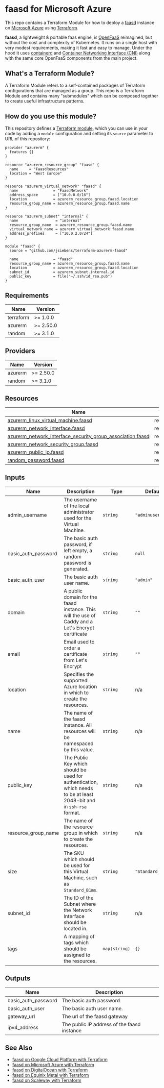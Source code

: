 # faasd for Microsoft Azure

This repo contains a Terraform Module for how to deploy a [faasd](https://github.com/openfaas/faasd) instance on
[Microsoft Azure](https://azure.microsoft.com/) using [Terraform](https://www.terraform.io/).

__faasd__, a lightweight & portable faas engine, is [OpenFaaS](https://github.com/openfaas/) reimagined, but without the cost and complexity of Kubernetes. It runs on a single host with very modest requirements, making it fast and easy to manage. Under the hood it uses [containerd](https://containerd.io/) and [Container Networking Interface (CNI)](https://github.com/containernetworking/cni) along with the same core OpenFaaS components from the main project.

## What's a Terraform Module?

A Terraform Module refers to a self-contained packages of Terraform configurations that are managed as a group. This repo
is a Terraform Module and contains many "submodules" which can be composed together to create useful infrastructure patterns.

## How do you use this module?

This repository defines a [Terraform module](https://www.terraform.io/docs/modules/usage.html), which you can use in your
code by adding a `module` configuration and setting its `source` parameter to URL of this repository:

```hcl
provider "azurerm" {
  features {}
}

resource "azurerm_resource_group" "faasd" {
  name     = "FaasdResources"
  location = "West Europe"
}

resource "azurerm_virtual_network" "faasd" {
  name                = "FaasdNetwork"
  address_space       = ["10.0.0.0/16"]
  location            = azurerm_resource_group.faasd.location
  resource_group_name = azurerm_resource_group.faasd.name
}

resource "azurerm_subnet" "internal" {
  name                 = "internal"
  resource_group_name  = azurerm_resource_group.faasd.name
  virtual_network_name = azurerm_virtual_network.faasd.name
  address_prefixes     = ["10.0.2.0/24"]
}

module "faasd" {
  source = "github.com/jsiebens/terraform-azurerm-faasd"
  
  name                = "faasd"
  resource_group_name = azurerm_resource_group.faasd.name
  location            = azurerm_resource_group.faasd.location
  subnet_id           = azurerm_subnet.internal.id
  public_key          = file("~/.ssh/id_rsa.pub")
}
```

<!-- BEGIN_TF_DOCS -->
## Requirements

| Name | Version |
|------|---------|
| terraform | >= 1.0.0 |
| azurerm | >= 2.50.0 |
| random | >= 3.1.0 |

## Providers

| Name | Version |
|------|---------|
| azurerm | >= 2.50.0 |
| random | >= 3.1.0 |

## Resources

| Name | Type |
|------|------|
| [azurerm_linux_virtual_machine.faasd](https://registry.terraform.io/providers/hashicorp/azurerm/latest/docs/resources/linux_virtual_machine) | resource |
| [azurerm_network_interface.faasd](https://registry.terraform.io/providers/hashicorp/azurerm/latest/docs/resources/network_interface) | resource |
| [azurerm_network_interface_security_group_association.faasd](https://registry.terraform.io/providers/hashicorp/azurerm/latest/docs/resources/network_interface_security_group_association) | resource |
| [azurerm_network_security_group.faasd](https://registry.terraform.io/providers/hashicorp/azurerm/latest/docs/resources/network_security_group) | resource |
| [azurerm_public_ip.faasd](https://registry.terraform.io/providers/hashicorp/azurerm/latest/docs/resources/public_ip) | resource |
| [random_password.faasd](https://registry.terraform.io/providers/hashicorp/random/latest/docs/resources/password) | resource |

## Inputs

| Name | Description | Type | Default | Required |
|------|-------------|------|---------|:--------:|
| admin\_username | The username of the local administrator used for the Virtual Machine. | `string` | `"adminuser"` | no |
| basic\_auth\_password | The basic auth password, if left empty, a random password is generated. | `string` | `null` | no |
| basic\_auth\_user | The basic auth user name. | `string` | `"admin"` | no |
| domain | A public domain for the faasd instance. This will the use of Caddy and a Let's Encrypt certificate | `string` | `""` | no |
| email | Email used to order a certificate from Let's Encrypt | `string` | `""` | no |
| location | Specifies the supported Azure location in which to create the resources. | `string` | n/a | yes |
| name | The name of the faasd instance. All resources will be namespaced by this value. | `string` | n/a | yes |
| public\_key | The Public Key which should be used for authentication, which needs to be at least 2048-bit and in `ssh-rsa` format. | `string` | n/a | yes |
| resource\_group\_name | The name of the resource group in which to create the resources. | `string` | n/a | yes |
| size | The SKU which should be used for this Virtual Machine, such as `Standard_B1ms`. | `string` | `"Standard_B1ms"` | no |
| subnet\_id | The ID of the Subnet where the Network Interface should be located in. | `string` | n/a | yes |
| tags | A mapping of tags which should be assigned to the resources. | `map(string)` | `{}` | no |

## Outputs

| Name | Description |
|------|-------------|
| basic\_auth\_password | The basic auth password. |
| basic\_auth\_user | The basic auth user name. |
| gateway\_url | The url of the faasd gateway |
| ipv4\_address | The public IP address of the faasd instance |
<!-- END_TF_DOCS -->

## See Also

- [faasd on Google Cloud Platform with Terraform](https://github.com/jsiebens/terraform-google-faasd)
- [faasd on Microsoft Azure with Terraform](https://github.com/jsiebens/terraform-azurerm-faasd)
- [faasd on DigitalOcean with Terraform](https://github.com/jsiebens/terraform-digitalocean-faasd)
- [faasd on Equinix Metal with Terraform](https://github.com/jsiebens/terraform-equinix-faasd)
- [faasd on Scaleway with Terraform](https://github.com/jsiebens/terraform-scaleway-faasd)
